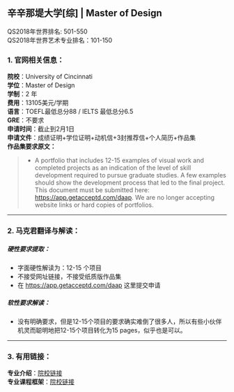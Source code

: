 ## 辛辛那堤大学[综] | Master of Design

QS2018年世界排名: 501-550  
QS2018年世界艺术专业排名：101-150


### 1. 官网相关信息：

**院校**：University of Cincinnati  
**学位**：Master of Design  
**学制**：2 年  
**费用**：13105美元/学期  
**语言**：TOEFL最低总分88 / IELTS 最低总分6.5  
**GRE**：不要求    
**申请时间**：截止到2月1日  
**申请文件**：成绩证明+学位证明+动机信+3封推荐信+个人简历+作品集  
**作品集要求原文：**   

> - A portfolio that includes 12-15 examples of visual work and completed projects as an indication of the level of skill development required to pursue graduate studies. A few examples should show the development process that led to the final project. This document must be submitted here: https://app.getacceptd.com/daap. We are no longer accepting website links or hard copies of portfolios.



---


### 2. 马克君翻译与解读：

##### 硬性要求提取：
- 字面硬性解读为：12-15 个项目
- 不接受网址链接，不接受纸质版作品集
- 在 https://app.getacceptd.com/daap 这里提交申请


##### 软性要求解读：
- 没有明确要求，但是12-15个项目的要求确实难倒了很多人，所以有些小伙伴机灵而聪明地把12-15个项目转化为15 pages，似乎也是可以。


---


### 3. 有用链接：

**专业介绍**：[院校链接](https://daap.uc.edu/academics/sod/programs/ms-design)  
**专业课程框架**：[院校链接](https://webapps2.uc.edu/ecurriculum/DegreePrograms/Home/MajorMap/1575)
